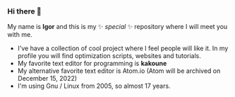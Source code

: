 ### Hi there 👋

My name is **Igor** and this is my ✨ _special_ ✨ repository where I will meet you with me.

- I've have a collection of cool project where I feel people will like it. In my profile you will find optimization scripts, websites and tutorials.
- My favorite text editor for programming is **kakoune**
- My alternative favorite text editor is Atom.io (Atom will be archived on December 15, 2022)
- I'm using Gnu / Linux from 2005, so almost 17 years.
